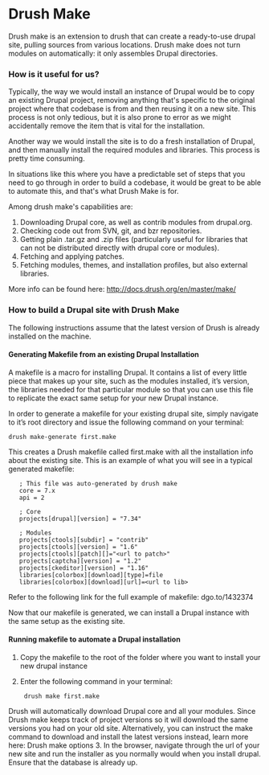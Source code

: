 Drush Make
===

Drush make is an extension to drush that can create a ready-to-use drupal site, pulling 
sources from various locations. Drush make does not turn modules on automatically: it 
only assembles Drupal directories.

### How is it useful for us? 

Typically, the way we would install an instance of Drupal would be to copy an existing 
Drupal project, removing anything that's specific to the original project where that 
codebase is from and then reusing it on a new site. This process is not only tedious, 
but it is also prone to error as we might accidentally remove the item that is vital 
for the installation. 

Another way we would install the site is to do a fresh installation of Drupal, and then 
manually install the required modules and libraries. This process is pretty time consuming.

In situations like this where you have a predictable set of steps that you need to go through
in order to build a codebase, it would be great to be able to automate this, and that's what 
Drush Make is for. 

Among drush make's capabilities are:

1. Downloading Drupal core, as well as contrib modules from drupal.org.
2. Checking code out from SVN, git, and bzr repositories.
3. Getting plain .tar.gz and .zip files (particularly useful for libraries that can not be distributed directly with drupal core or modules).
4. Fetching and applying patches.
5. Fetching modules, themes, and installation profiles, but also external libraries.

More info can be found here: http://docs.drush.org/en/master/make/

### How to build a Drupal site with Drush Make

The following instructions assume that the latest version of Drush is already installed 
on the machine.

#### Generating Makefile from an existing Drupal Installation

A makefile is a macro for installing Drupal.  It contains a list of every little piece 
that makes up your site, such as the modules installed, it’s version, the libraries 
needed for that particular module so that you can use this file to replicate the exact 
same setup for your new Drupal instance. 

In order to generate a makefile for your existing drupal site, simply navigate to it’s root directory and issue the following command on your terminal:

    drush make-generate first.make

This creates a Drush makefile called first.make with all the installation info about the existing site.  This is an example of what you will see in a typical generated makefile:

	   ; This file was auto-generated by drush make
	   core = 7.x
	   api = 2 
	   
	   ; Core
	   projects[drupal][version] = "7.34" 
	   
	   ; Modules                                                        
	   projects[ctools][subdir] = "contrib"
	   projects[ctools][version] = "1.6"
	   projects[ctools][patch][]="<url to patch>"
	   projects[captcha][version] = "1.2"
	   projects[ckeditor][version] = "1.16"
	   libraries[colorbox][download][type]=file
	   libraries[colorbox][download][url]=<url to lib>

Refer to the following link for the full example of makefile: dgo.to/1432374
  
Now that our makefile is generated, we can install a Drupal instance with the same setup as the existing site. 

#### Running makefile to automate a Drupal installation

1. Copy the makefile to the root of the folder where you want to install your new drupal instance
2. Enter the following command in your terminal:

        drush make first.make

  Drush will automatically download Drupal core and all your modules. Since Drush make keeps track of project versions so it will download the same versions you had on your old site. Alternatively, you can instruct the make command to download and install the latest versions instead, learn more here: Drush make options
3. In the browser, navigate through the url of your new site and run the installer as you normally would when you install drupal. Ensure that the database is already up. 

